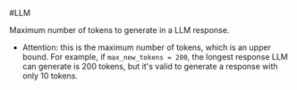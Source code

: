 #LLM

Maximum number of tokens to generate in a LLM response.
- Attention: this is the maximum number of tokens, which is an upper bound. For example, if `max_new_tokens = 200`, the longest response LLM can generate is 200 tokens, but it's valid to generate a response with only 10 tokens.
